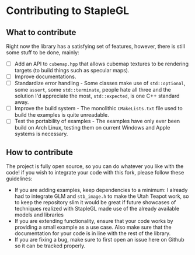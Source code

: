 # Contributing to StapleGL

## What to contribute

Right now the library has a satisfying set of features, however, there is still some stuff to be done, mainly:

- [ ] Add an API to `cubemap.hpp` that allows cubemap textures to be rendering targets (to build things such as specular maps).
- [ ] Improve documentations.
- [ ] Standardize error handling - Some classes make use of `std::optional`, some `assert`, some `std::terminate`, people hate all three and the solution I'd appreciate the most, `std::expected`, is one C++ standard away.
- [ ] Improve the build system - The monolithic `CMakeLists.txt` file used to build the examples is quite unreadable.
- [ ] Test the portability of examples - The examples have only ever been build on Arch Linux, testing them on current Windows and Apple systems is necessary.

## How to contribute

The project is fully open source, so you can do whatever you like with the code! if you wish to integrate your code with this fork, please follow these guidelines:

* If you are adding examples, keep dependencies to a minimum: I already had to integrate GLM and `stb_image.h` to make the Utah Teapot work, so to keep the repository slim it would be great if future showcases of techniques realized with StapleGL made use of the already available models and libraries
* If you are extending functionality, ensure that your code works by providing a small example as a use case. Also make sure that the documentation for your code is in line with the rest of the library.
* If you are fixing a bug, make sure to first open an issue here on Github so it can be tracked properly.
